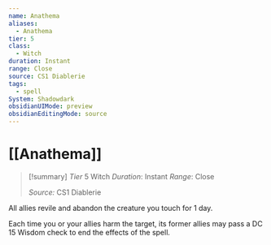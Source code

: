 ```yaml
---
name: Anathema
aliases:
  - Anathema
tier: 5
class:
  - Witch
duration: Instant
range: Close
source: CS1 Diablerie
tags:
  - spell
System: Shadowdark
obsidianUIMode: preview
obsidianEditingMode: source
---
```

 # [[Anathema]]

>[!summary]
> *Tier* 5
> Witch
> *Duration*: Instant
> *Range*: Close
> 
> *Source:* CS1 Diablerie

All allies revile and abandon the creature you touch for 1 day.

Each time you or your allies harm the target, its former allies may pass a DC  15 Wisdom check to end the effects of the spell.


